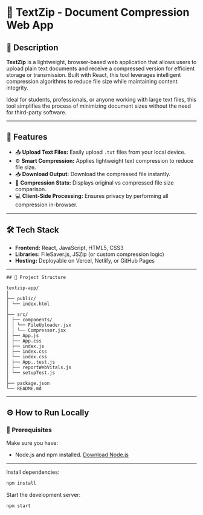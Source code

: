 # 📝 TextZip - Document Compression Web App

## 📖 Description

**TextZip** is a lightweight, browser-based web application that allows users to upload plain text documents and receive a compressed version for efficient storage or transmission. Built with React, this tool leverages intelligent compression algorithms to reduce file size while maintaining content integrity.

Ideal for students, professionals, or anyone working with large text files, this tool simplifies the process of minimizing document sizes without the need for third-party software.

---

## 🌟 Features

- 📤 **Upload Text Files:** Easily upload `.txt` files from your local device.
- ⚙️ **Smart Compression:** Applies lightweight text compression to reduce file size.
- 📥 **Download Output:** Download the compressed file instantly.
- 🧮 **Compression Stats:** Displays original vs compressed file size comparison.
- 💻 **Client-Side Processing:** Ensures privacy by performing all compression in-browser.

---

## 🛠️ Tech Stack

- **Frontend:** React, JavaScript, HTML5, CSS3
- **Libraries:** FileSaver.js, JSZip (or custom compression logic)
- **Hosting:** Deployable on Vercel, Netlify, or GitHub Pages

---
```text
## 📂 Project Structure

textzip-app/
│
├── public/
│ └── index.html
│
├── src/
│ ├── components/
│ │ └── FileUploader.jsx
│ │ └── Compressor.jsx
│ ├── App.js
│ ├── App.css
│ ├── index.js
│ ├── index.css
│ └── index.css
│ ├── App..test.js
│ ├── reportWebVitals.js
│ └── setupTest.js
│
├── package.json
└── README.md
```


---

## ⚙️ How to Run Locally

### 🧱 Prerequisites

Make sure you have:

- Node.js and npm installed. [Download Node.js](https://nodejs.org/)

---

Install dependencies:

```bash
npm install
```
Start the development server:

```bash
npm start
```
